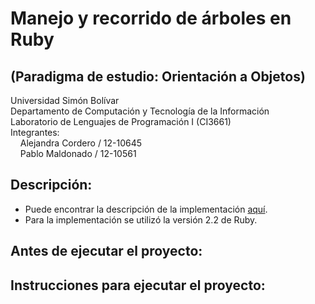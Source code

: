 # Manejo y recorrido de árboles en Ruby 
## (Paradigma de estudio: Orientación a Objetos)

Universidad Simón Bolívar  
Departamento de Computación y Tecnología de la Información  
Laboratorio de Lenguajes de Programación I (CI3661)  
Integrantes:  
&nbsp;&nbsp;&nbsp;&nbsp;Alejandra Cordero / 12-10645  
&nbsp;&nbsp;&nbsp;&nbsp;Pablo Maldonado / 12-10561  

## Descripción:

* Puede encontrar la descripción de la implementación [aquí](https://github.com/Proyectos-AP/Lenguajes_CI3661/blob/master/Proyecto_2/Enunciado.pdf).
* Para la implementación se utilizó la versión 2.2 de Ruby.

## Antes de ejecutar el proyecto:

## Instrucciones para ejecutar el proyecto:
